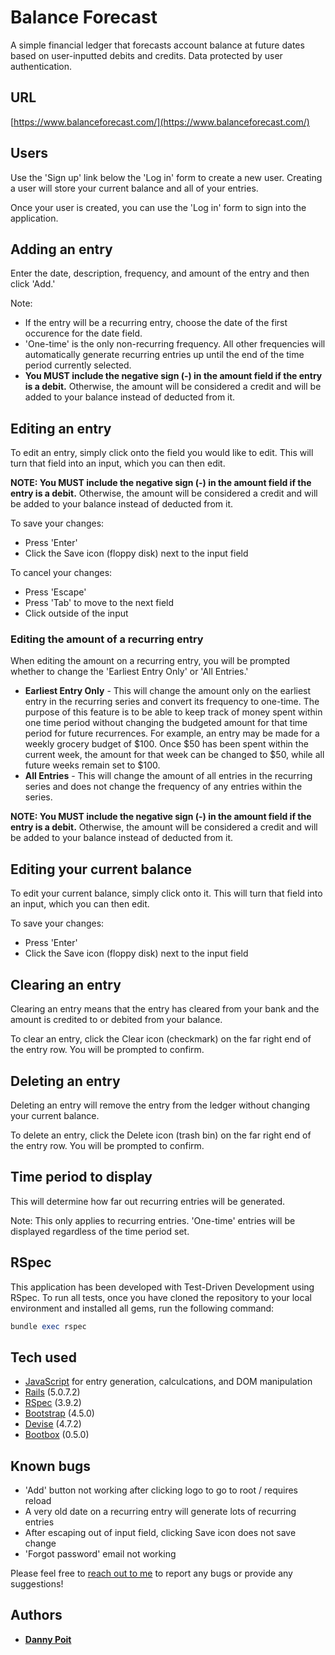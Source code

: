 # Balance Forecast

A simple financial ledger that forecasts account balance at future dates based on user-inputted debits and credits. Data protected by user authentication.

## URL

[https://www.balanceforecast.com/](https://www.balanceforecast.com/)

## Users

Use the 'Sign up' link below the 'Log in' form to create a new user. Creating a user will store your current balance and all of your entries.

Once your user is created, you can use the 'Log in' form to sign into the application.

## Adding an entry

Enter the date, description, frequency, and amount of the entry and then click 'Add.'

Note:
* If the entry will be a recurring entry, choose the date of the first occurence for the date field.
* 'One-time' is the only non-recurring frequency. All other frequencies will automatically generate recurring entries up until the end of the time period currently selected.
* **You MUST include the negative sign (-) in the amount field if the entry is a debit.** Otherwise, the amount will be considered a credit and will be added to your balance instead of deducted from it.

## Editing an entry

To edit an entry, simply click onto the field you would like to edit. This will turn that field into an input, which you can then edit.

**NOTE: You MUST include the negative sign (-) in the amount field if the entry is a debit.** Otherwise, the amount will be considered a credit and will be added to your balance instead of deducted from it.

To save your changes:
* Press 'Enter'
* Click the Save icon (floppy disk) next to the input field

To cancel your changes:
* Press 'Escape'
* Press 'Tab' to move to the next field
* Click outside of the input

### Editing the amount of a recurring entry

When editing the amount on a recurring entry, you will be prompted whether to change the 'Earliest Entry Only' or 'All Entries.'

* **Earliest Entry Only** - This will change the amount only on the earliest entry in the recurring series and convert its frequency to one-time. The purpose of this feature is to be able to keep track of money spent within one time period without changing the budgeted amount for that time period for future recurrences. For example, an entry may be made for a weekly grocery budget of $100. Once $50 has been spent within the current week, the amount for that week can be changed to $50, while all future weeks remain set to $100.
* **All Entries** - This will change the amount of all entries in the recurring series and does not change the frequency of any entries within the series.

**NOTE: You MUST include the negative sign (-) in the amount field if the entry is a debit.** Otherwise, the amount will be considered a credit and will be added to your balance instead of deducted from it.

## Editing your current balance

To edit your current balance, simply click onto it. This will turn that field into an input, which you can then edit.

To save your changes:
* Press 'Enter'
* Click the Save icon (floppy disk) next to the input field

## Clearing an entry

Clearing an entry means that the entry has cleared from your bank and the amount is credited to or debited from your balance.

To clear an entry, click the Clear icon (checkmark) on the far right end of the entry row. You will be prompted to confirm.

## Deleting an entry

Deleting an entry will remove the entry from the ledger without changing your current balance.

To delete an entry, click the Delete icon (trash bin) on the far right end of the entry row. You will be prompted to confirm.

## Time period to display

This will determine how far out recurring entries will be generated.

Note: This only applies to recurring entries. 'One-time' entries will be displayed regardless of the time period set.

## RSpec

This application has been developed with Test-Driven Development using RSpec. To run all tests, once you have cloned the repository to your local environment and installed all gems, run the following command:

```ruby
bundle exec rspec
```

## Tech used

* [JavaScript](https://www.javascript.com/) for entry generation, calculcations, and DOM manipulation
* [Rails](https://rubyonrails.org/) (5.0.7.2)
* [RSpec](https://rspec.info/) (3.9.2)
* [Bootstrap](https://getbootstrap.com/) (4.5.0)
* [Devise](https://github.com/plataformatec/devise) (4.7.2)
* [Bootbox](http://bootboxjs.com/) (0.5.0)

## Known bugs

* 'Add' button not working after clicking logo to go to root / requires reload
* A very old date on a recurring entry will generate lots of recurring entries
* After escaping out of input field, clicking Save icon does not save change
* 'Forgot password' email not working

Please feel free to [reach out to me](mailto:danny@dannypoit.com) to report any bugs or provide any suggestions!

## Authors

* **[Danny Poit](https://github.com/dannypoit)**
